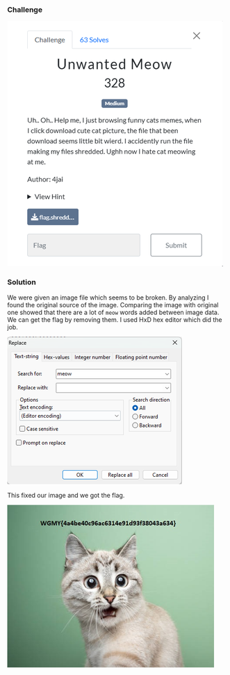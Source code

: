 ### Challenge

![Challenge](./challenge.png)


### Solution


We were given an image file which seems to be broken. By analyzing I found the original source of the image. Comparing the image with original one showed that there are a lot of `meow` words added between image data. We can get the flag by removing them. I used HxD hex editor which did the job.

![HxD](./HxD.png)

This fixed our image and we got the flag.

![flag](./flag.jpg)